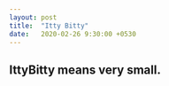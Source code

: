 ```yaml
---
layout: post
title:  "Itty Bitty"
date:   2020-02-26 9:30:00 +0530
---
```


## IttyBitty means very small.